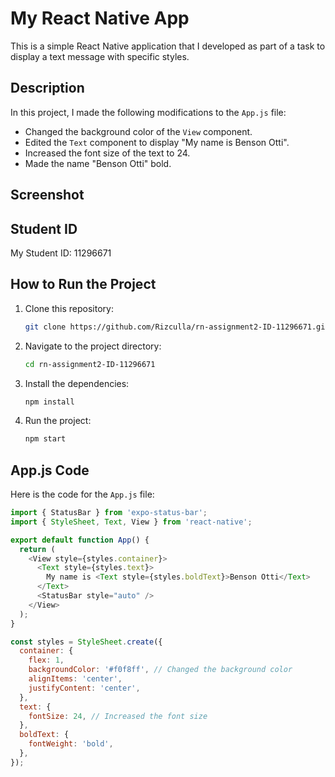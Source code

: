 # My React Native App

This is a simple React Native application that I developed as part of a task to display a text message with specific styles.

## Description

In this project, I made the following modifications to the `App.js` file:
- Changed the background color of the `View` component.
- Edited the `Text` component to display "My name is Benson Otti".
- Increased the font size of the text to 24.
- Made the name "Benson Otti" bold.

## Screenshot



## Student ID

My Student ID: 11296671

## How to Run the Project

1. Clone this repository:
    ```sh
    git clone https://github.com/Rizculla/rn-assignment2-ID-11296671.git
    ```
2. Navigate to the project directory:
    ```sh
    cd rn-assignment2-ID-11296671
    ```
3. Install the dependencies:
    ```sh
    npm install
    ```
4. Run the project:
    ```sh
    npm start
    ```

## App.js Code

Here is the code for the `App.js` file:

```javascript
import { StatusBar } from 'expo-status-bar';
import { StyleSheet, Text, View } from 'react-native';

export default function App() {
  return (
    <View style={styles.container}>
      <Text style={styles.text}>
        My name is <Text style={styles.boldText}>Benson Otti</Text>
      </Text>
      <StatusBar style="auto" />
    </View>
  );
}

const styles = StyleSheet.create({
  container: {
    flex: 1,
    backgroundColor: '#f0f8ff', // Changed the background color
    alignItems: 'center',
    justifyContent: 'center',
  },
  text: {
    fontSize: 24, // Increased the font size
  },
  boldText: {
    fontWeight: 'bold',
  },
});
